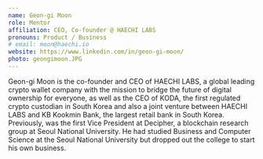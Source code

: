 ```yaml
---
name: Geon-gi Moon
role: Mentor
affiliation: CEO, Co-founder @ HAECHI LABS
pronouns: Product / Business
# email: moon@haechi.io
website: https://www.linkedin.com/in/geon-gi-moon/
photo: geongimoon.JPG
---
```


Geon-gi Moon is the co-founder and CEO of HAECHI LABS, a global leading crypto wallet company with the mission to bridge the future of digital ownership for everyone, as well as the CEO of KODA, the first regulated crypto custodian in South Korea and also a joint venture between HAECHI LABS and KB Kookmin Bank, the largest retail bank in South Korea. Previously, was the first Vice President at Decipher, a blockchain research group at Seoul National University. He had studied Business and Computer Science at the Seoul National University but dropped out the college to start his own business. 

